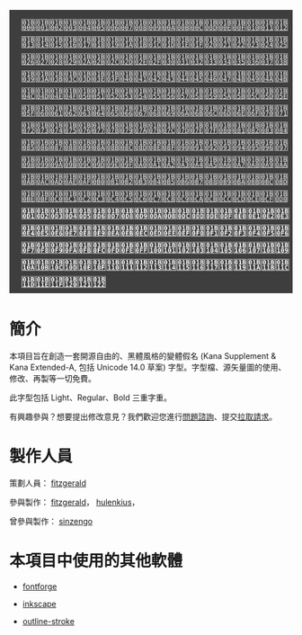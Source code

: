 ![](title.svg)

# 簡介

本項目旨在創造一套開源自由的、黑體風格的變體假名 (Kana Supplement & Kana Extended-A, 包括 Unicode 14.0 草案) 字型。字型檔、源矢量圖的使用、修改、再製等一切免費。

此字型包括 Light、Regular、Bold 三重字重。

有興趣參與？想要提出修改意見？我們歡迎您進行[問題諮詢](https://github.com/Hulenkius/hentaigana-sans/issues)、提交[拉取請求](https://github.com/Hulenkius/hentaigana-sans/pulls)。

# 製作人員

策劃人員：
[fitzgerald](https://zh.moegirl.org.cn/User:FITZGERALD)

參與製作：
[fitzgerald](https://zh.moegirl.org.cn/User:FITZGERALD)，
[hulenkius](https://github.com/Hulenkius)，

曾參與製作：
[sinzengo](https://zht.glyphwiki.org/wiki/User:sinzengo)

# 本項目中使用的其他軟體

* [fontforge](https://github.com/fontforge/fontforge)

* [inkscape](https://inkscape.org)

* [outline-stroke](https://github.com/elrumordelaluz/outline-stroke)
